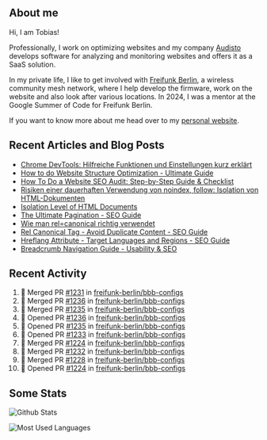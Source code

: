 ## About me

Hi, I am Tobias!

Professionally, I work on optimizing websites and my company [Audisto](https://audisto.com/) develops software for analyzing and monitoring websites and offers it as a SaaS solution.

In my private life, I like to get involved with [Freifunk Berlin](https://berlin.freifunk.net/en/), a wireless community mesh network, where I help develop the firmware, work on the website and also look after various locations. In 2024, I was a mentor at the Google Summer of Code for Freifunk Berlin.

If you want to know more about me head over to my [personal website](https://www.tobias-schwarz.com/en/).

## Recent Articles and Blog Posts

* [Chrome DevTools: Hilfreiche Funktionen und Einstellungen kurz erklärt](https://www.afs-akademie.org/magazin/chrome-devtools/)
* [How to do Website Structure Optimization - Ultimate Guide](https://audisto.com/guides/structure-optimization/)
* [How To Do a Website SEO Audit: Step-by-Step Guide & Checklist](https://audisto.com/guides/website-audit/)
* [Risiken einer dauerhaften Verwendung von noindex, follow: Isolation von HTML-Dokumenten](https://www.websiteboosting.com/magazin/55/risiken-einer-dauerhaften-verwendung-von-noindex-follow-isolation-von-html-dokumenten.html)
* [Isolation Level of HTML Documents](https://audisto.com/help/crawler/features/isolation/)
* [The Ultimate Pagination - SEO Guide](https://audisto.com/guides/pagination/)
* [Wie man rel=canonical richtig verwendet](https://www.websiteboosting.com/magazin/35/wie-man-relcanonical-richtig-einsetzt.html)
* [Rel Canonical Tag - Avoid Duplicate Content - SEO Guide](https://audisto.com/guides/canonical/)
* [Hreflang Attribute - Target Languages and Regions - SEO Guide](https://audisto.com/guides/hreflang/)
* [Breadcrumb Navigation Guide - Usability & SEO](https://audisto.com/guides/breadcrumb/)

## Recent Activity

<!--START_SECTION:activity-->
1. 🎉 Merged PR [#1231](https://github.com/freifunk-berlin/bbb-configs/pull/1231) in [freifunk-berlin/bbb-configs](https://github.com/freifunk-berlin/bbb-configs)
2. 🎉 Merged PR [#1236](https://github.com/freifunk-berlin/bbb-configs/pull/1236) in [freifunk-berlin/bbb-configs](https://github.com/freifunk-berlin/bbb-configs)
3. 🎉 Merged PR [#1235](https://github.com/freifunk-berlin/bbb-configs/pull/1235) in [freifunk-berlin/bbb-configs](https://github.com/freifunk-berlin/bbb-configs)
4. 💪 Opened PR [#1236](https://github.com/freifunk-berlin/bbb-configs/pull/1236) in [freifunk-berlin/bbb-configs](https://github.com/freifunk-berlin/bbb-configs)
5. 💪 Opened PR [#1235](https://github.com/freifunk-berlin/bbb-configs/pull/1235) in [freifunk-berlin/bbb-configs](https://github.com/freifunk-berlin/bbb-configs)
6. 💪 Opened PR [#1233](https://github.com/freifunk-berlin/bbb-configs/pull/1233) in [freifunk-berlin/bbb-configs](https://github.com/freifunk-berlin/bbb-configs)
7. 🎉 Merged PR [#1224](https://github.com/freifunk-berlin/bbb-configs/pull/1224) in [freifunk-berlin/bbb-configs](https://github.com/freifunk-berlin/bbb-configs)
8. 🎉 Merged PR [#1232](https://github.com/freifunk-berlin/bbb-configs/pull/1232) in [freifunk-berlin/bbb-configs](https://github.com/freifunk-berlin/bbb-configs)
9. 🎉 Merged PR [#1228](https://github.com/freifunk-berlin/bbb-configs/pull/1228) in [freifunk-berlin/bbb-configs](https://github.com/freifunk-berlin/bbb-configs)
10. 💪 Opened PR [#1224](https://github.com/freifunk-berlin/bbb-configs/pull/1224) in [freifunk-berlin/bbb-configs](https://github.com/freifunk-berlin/bbb-configs)
<!--END_SECTION:activity-->

## Some Stats

![Github Stats](https://github-readme-stats.vercel.app/api?username=noki&rank_icon=github&theme=transparent&card_width=450)

![Most Used Languages](https://github-readme-stats.vercel.app/api/top-langs?username=noki&layout=compact&langs_count=8&theme=transparent&card_width=450)
